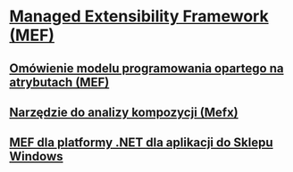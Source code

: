 # [Managed Extensibility Framework (MEF)](index.md)
## [Omówienie modelu programowania opartego na atrybutach (MEF)](attributed-programming-model-overview-mef.md)
## [Narzędzie do analizy kompozycji (Mefx)](composition-analysis-tool-mefx.md)
## [MEF dla platformy .NET dla aplikacji do Sklepu Windows](mef-for-net-for-windows-store-apps.md)
